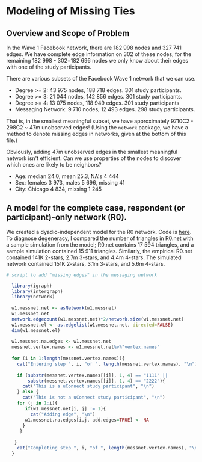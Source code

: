 # Modeling of Missing Ties

## Overview and Scope of Problem
  In the Wave 1 Facebook network, there are 182 998 nodes and 327 741 edges. We have complete edge information on 302 of    these nodes, for the remaining 182 998 - 302=182 696 nodes we only know about their edges with one of the study participants. 
  
There are various subsets of the Facebook Wave 1 network that we can use. 
 * Degree >= 2: 43 975 nodes, 188 718 edges. 301 study participants. 
 * Degree >= 3: 21 044 nodes, 142 856 edges. 301 study participants.
 * Degree >= 4: 13 075 nodes, 118 949 edges. 301 study participants
 * Messaging Network: 9 710 nodes, 12 493 edges. 298 study participants. 

That is, in the smallest meaningful subset, we have approximately 9710C2 - 298C2 ~ 47m unobserved edges! (Using the `network` package, we have a method to denote missing edges in networks, given at the bottom of this file.)

Obviously, adding 47m unobserved edges in the smallest meaningful network isn't efficient. Can we use properties of the nodes to discover which ones are likely to be neighbors?

   * Age: median 24.0, mean 25.3, NA's 4 444
   * Sex: females 3 973, males 5 696, missing 41
   * City: Chicago 4 834, missing 1 245

## A model for the complete case, respondent (or participant)-only network (R0).
   We created a dyadic-independent model for the R0 network. Code is [here](https://github.com/khanna7/UConect_MissingTies/blob/master/explore_nodefactor_on_R0net.R). To diagnose degeneracy, I compared the number of triangles in R0.net with a sample simulation from the model; R0.net contains 17 594 triangles, and a sample simulation contained 15 911 triangles. Similarly, the empirical R0.net contained 141K 2-stars, 2.7m 3-stars, and 4.4m 4-stars. The simulated network contained 151K 2-stars, 3.1m 3-stars, and 5.6m 4-stars. 
   



 
 ```r
 # script to add "missing edges" in the messaging network
 
   library(igraph)
   library(intergraph)
   library(network)
   
   w1.messnet.net <- asNetwork(w1.messnet)
   w1.messnet.net
   network.edgecount(w1.messnet.net)*2/network.size(w1.messnet.net)
   w1.messnet.el <- as.edgelist(w1.messnet.net, directed=FALSE)
   dim(w1.messnet.el)
   
   w1.messnet.na.edges <- w1.messnet.net
   messnet.vertex.names <- w1.messnet.net%v%"vertex.names"
   
   for (i in 1:length(messnet.vertex.names)){
     cat("Entering step ", i, "of ", length(messnet.vertex.names), "\n")
     
     if (substr(messnet.vertex.names[[i]], 1, 4) == "1111" || 
         substr(messnet.vertex.names[[i]], 1, 4) == "2222"){
       cat("This is a uConnect study participant", "\n")
     } else {
       cat("This is not a uConnect study participant", "\n")
     for (j in 1:i){
        if(w1.messnet.net[i, j] != 1){
          cat("Adding edge", "\n")
        w1.messnet.na.edges[i,j, add.edges=TRUE] <- NA   
       }
      }
       
    }
     cat("Completing step ", i, "of ", length(messnet.vertex.names), "\n\n")  
   }
 
 ```
